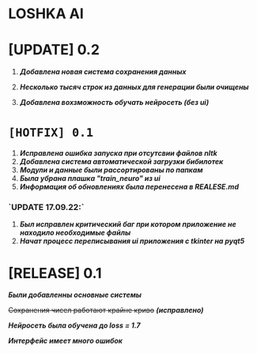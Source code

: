 # LOSHKA AI

# [UPDATE] 0.2

1. ***Добавлена новая система сохранения данных***

2. ***Несколько тысяч строк из данных для генерации были очищены***

3. ***Добавлена вохзможность обучать нейросеть (без ui)***

# `[HOTFIX] 0.1`
1. ***Исправлена ошибка запуска при отсутсвии файлов nltk***
2. ***Добавлена система автоматической загрузки бибилотек***
3. ***Модули и данные были рассортированы по папкам***
4. ***Была убрана плашка "train_neuro" из ui***
5. ***Информация об обновлениях была перенесена в REALESE.md***

<H3>`UPDATE 17.09.22:` </H3>

1. ***Был исправлен критический баг при котором приложение не находило необходимые файлы***
2. ***Начат процесс переписывания ui приложения с tkinter на pyqt5***

# [RELEASE] 0.1

***Были добавленны основные системы***

~~Сохранения чисел работают крайне криво~~ ***(исправлено)***

***Нейросеть была обучена до loss = 1.7***

***Интерфейс имеет много ошибок***
